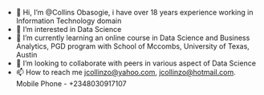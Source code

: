 - 👋 Hi, I’m @Collins Obasogie, i have over 18 years experience working in Information Technology domain
- 👀 I’m interested in Data Science
- 🌱 I’m currently learning an online course in Data Science and Business Analytics, PGD program  with School of Mccombs, University of Texas, Austin
- 💞️ I’m looking to collaborate with peers in various aspect of Data Science
- 📫 How to reach me jcollinzo@yahoo.com, jcollinzo@hotmail.com. Mobile Phone - +2348030917107

<!---
Collinzo/Collinzo is a ✨ special ✨ repository because its `README.md` (this file) appears on your GitHub profile.
You can click the Preview link to take a look at your changes.
--->
